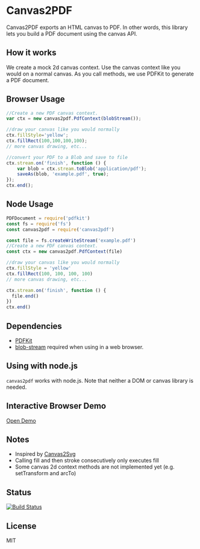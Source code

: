 # Canvas2PDF 

Canvas2PDF exports an HTML canvas to PDF. In other words, this library lets you build a PDF document 
using the canvas API.

## How it works

We create a mock 2d canvas context. Use the canvas context like you would on a normal canvas. As you call methods, we 
use PDFKit to generate a PDF document.

## Browser Usage

```javascript
//Create a new PDF canvas context.
var ctx = new canvas2pdf.PdfContext(blobStream());

//draw your canvas like you would normally
ctx.fillStyle='yellow';
ctx.fillRect(100,100,100,100);
// more canvas drawing, etc...

//convert your PDF to a Blob and save to file
ctx.stream.on('finish', function () {
    var blob = ctx.stream.toBlob('application/pdf');
    saveAs(blob, 'example.pdf', true);
});
ctx.end();
```

## Node Usage

```javascript
PDFDocument = require('pdfkit')
const fs = require('fs')
const canvas2pdf = require('canvas2pdf')

const file = fs.createWriteStream('example.pdf')
//Create a new PDF canvas context.
const ctx = new canvas2pdf.PdfContext(file)

//draw your canvas like you would normally
ctx.fillStyle = 'yellow'
ctx.fillRect(100, 100, 100, 100)
// more canvas drawing, etc...

ctx.stream.on('finish', function () {
  file.end()
})
ctx.end()
```

## Dependencies
+ [PDFKit](http://pdfkit.org/)
+ [blob-stream](https://github.com/devongovett/blob-stream) required when using in a web browser.

## Using with node.js

`canvas2pdf` works with node.js. Note that neither a DOM or canvas library is needed.  

## Interactive Browser Demo
[Open Demo](https://joshua-gould.github.io/canvas2pdf/demo.html)

## Notes
+ Inspired by [Canvas2Svg](https://github.com/gliffy/canvas2svg)
+ Calling fill and then stroke consecutively only executes fill
+ Some canvas 2d context methods are not implemented yet (e.g. setTransform and arcTo)

## Status
[![Build Status](https://travis-ci.org/joshua-gould/canvas2pdf.svg?branch=master)](https://travis-ci.org/joshua-gould/canvas2pdf)

## License
MIT
